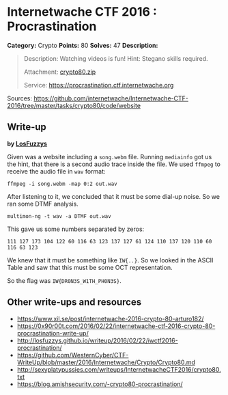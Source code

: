 # Internetwache CTF 2016 : Procrastination

**Category:** Crypto
**Points:** 80
**Solves:** 47
**Description:**

> Description: Watching videos is fun! Hint: Stegano skills required.
>
>
> Attachment: [crypto80.zip](./crypto80.zip)
>
>
> Service: <https://procrastination.ctf.internetwache.org>

Sources: <https://github.com/internetwache/Internetwache-CTF-2016/tree/master/tasks/crypto80/code/website>

## Write-up

**by [LosFuzzys](https://hack.more.systems)**

Given was a website including a `song.webm` file. Running `mediainfo` got us the hint,
that there is a second audio trace inside the file.
We used `ffmpeg` to receive the audio file in `wav` format:

```
ffmpeg -i song.webm -map 0:2 out.wav
```

After listening to it, we concluded that it must be some dial-up noise. So we ran some DTMF analysis.

```
multimon-ng -t wav -a DTMF out.wav
```

This gave us some numbers separated by zeros:

```
111 127 173 104 122 60 116 63 123 137 127 61 124 110 137 120 110 60 116 63 123
```

We knew that it must be something like `IW{..}`.
So we looked in the ASCII Table and saw that this must be some OCT representation.


So the flag was `IW{DR0N3S_W1TH_PH0N3S}`.


## Other write-ups and resources

* <https://www.xil.se/post/internetwache-2016-crypto-80-arturo182/>
* <https://0x90r00t.com/2016/02/22/internetwache-ctf-2016-crypto-80-procrastination-write-up/>
* <http://losfuzzys.github.io/writeup/2016/02/22/iwctf2016-procrastination/>
* <https://github.com/WesternCyber/CTF-WriteUp/blob/master/2016/Internetwache/Crypto/Crypto80.md>
* <http://sexyplatypussies.com/writeups/InternetwacheCTF2016/crypto80.txt>
* <https://blog.amishsecurity.com/-crypto80-procrastination/>
